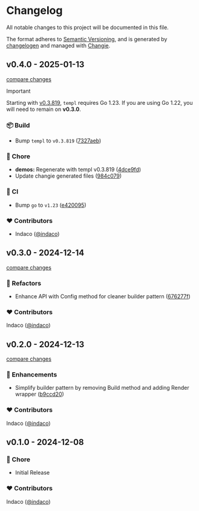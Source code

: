 # Changelog

All notable changes to this project will be documented in this file.

The format adheres to [Semantic Versioning](https://semver.org/spec/v2.0.0.html),
and is generated by [changelogen](https://github.com/unjs/changelogen) and managed with [Changie](https://github.com/miniscruff/changie).

## v0.4.0 - 2025-01-13

[compare changes](https://github.com/indaco/templiconoir/compare/v0.3.0...v0.4.0)

> [!IMPORTANT]
> Starting with [v0.3.819](https://github.com/a-h/templ/releases/tag/v0.3.819), `templ` requires Go 1.23. If you are using Go 1.22, you will need to remain on **v0.3.0**.

### 📦 Build

- Bump `templ` to `v0.3.819` ([7327aeb](https://github.com/indaco/templiconoir/commit/7327aeb))

### 🏡 Chore

- **demos:** Regenerate with templ v0.3.819 ([4dce9fd](https://github.com/indaco/templiconoir/commit/4dce9fd))
- Update changie generated files ([984c079](https://github.com/indaco/templiconoir/commit/984c079))

### 🤖 CI

- Bump `go` to `v1.23` ([e420095](https://github.com/indaco/templiconoir/commit/e420095))

### ❤️ Contributors

- Indaco ([@indaco](http://github.com/indaco))

## v0.3.0 - 2024-12-14

[compare changes](https://github.com/indaco/templheroicons/compare/v0.2.0...v0.3.0)

### 💅 Refactors

- Enhance API with Config method for cleaner builder pattern ([676277f](https://github.com/indaco/templiconoir/commit/676277f))

### ❤️ Contributors

Indaco ([@indaco](http://github.com/indaco))

## v0.2.0 - 2024-12-13

[compare changes](https://github.com/indaco/templheroicons/compare/v0.1.0...v0.2.0)

### 🚀 Enhancements

- Simplify builder pattern by removing Build method and adding Render wrapper ([b9ccd20](https://github.com/indaco/templheroicons/commit/b9ccd20))

### ❤️ Contributors

Indaco ([@indaco](http://github.com/indaco))

## v0.1.0 - 2024-12-08

### 🏡 Chore

- Initial Release

### ❤️ Contributors

Indaco ([@indaco](http://github.com/indaco))
